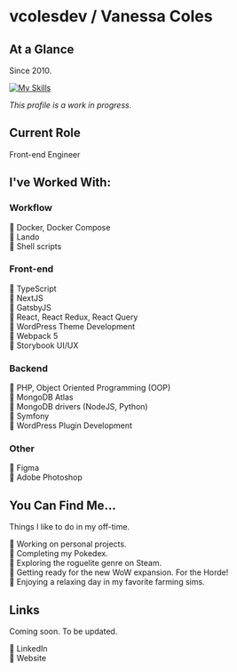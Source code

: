 # vcolesdev / Vanessa Coles

## At a Glance

Since 2010.

[![My Skills](https://skillicons.dev/icons?i=ts,nodejs,react,nextjs,docker,redux,vite,webpack,sass,tailwind,php,mongodb,symfony,wordpress,nginx,py,git,github,gitlab,figma)](https://skillicons.dev)

*This profile is a work in progress.* 

## Current Role

Front-end Engineer

## I've Worked With:

### Workflow

:large_orange_diamond: Docker, Docker Compose <br> 
:large_orange_diamond: Lando <br>
:large_orange_diamond: Shell scripts <br> 

### Front-end

:large_orange_diamond: TypeScript <br>
:large_orange_diamond: NextJS <br>
:large_orange_diamond: GatsbyJS <br>
:large_orange_diamond: React, React Redux, React Query <br>
:large_orange_diamond: WordPress Theme Development <br>
:large_orange_diamond: Webpack 5 <br>
:large_orange_diamond: Storybook UI/UX <br>

### Backend

:large_orange_diamond: PHP, Object Oriented Programming (OOP) <br>
:large_orange_diamond: MongoDB Atlas <br>
:large_orange_diamond: MongoDB drivers (NodeJS, Python) <br> 
:large_orange_diamond: Symfony <br>
:large_orange_diamond: WordPress Plugin Development <br> 

### Other

:large_orange_diamond: Figma <br>
:large_orange_diamond: Adobe Photoshop <br> 

## You Can Find Me...

Things I like to do in my off-time.

:large_orange_diamond: Working on personal projects. <br>
:large_orange_diamond: Completing my Pokedex. <br>
:large_orange_diamond: Exploring the roguelite genre on Steam. <br>
:large_orange_diamond: Getting ready for the new WoW expansion. For the Horde! <br>
:large_orange_diamond: Enjoying a relaxing day in my favorite farming sims. <br>

## Links

Coming soon.  To be updated.

:large_orange_diamond: LinkedIn <br>
:large_orange_diamond: Website <br>

